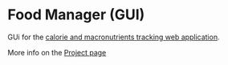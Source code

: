 # Food Manager (GUI)

GUi for the [calorie and macronutrients tracking web application](https://github.com/maximemoreillon/food_manager).

More info on the [Project page](https://cms.maximemoreillon.com/articles/573)

